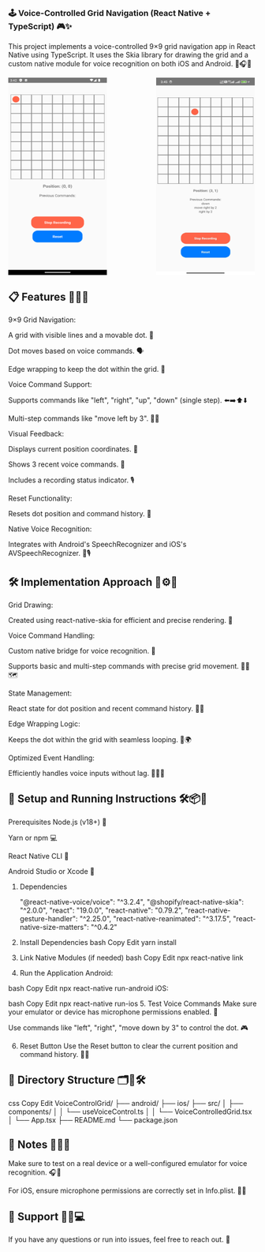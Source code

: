 ### 🕹️ Voice-Controlled Grid Navigation (React Native + TypeScript) 🎮✨
This project implements a voice-controlled 9×9 grid navigation app in React Native using TypeScript. It uses the Skia library for drawing the grid and a custom native module for voice recognition on both iOS and Android. 🎨🎧📱

<div style="display: flex; gap: 100px;">
    <img src="https://github.com/mksmanishp/VoiceControl/blob/main/screenshot/s1.png" width="200" height="400">
    <img src="https://github.com/mksmanishp/VoiceControl/blob/main/screenshot/s2.jpeg" width="200" height="400">
</div>

## 📋 Features 📝🚀🔧
9×9 Grid Navigation:

A grid with visible lines and a movable dot. 🎯

Dot moves based on voice commands. 🗣️

Edge wrapping to keep the dot within the grid. 🔄

Voice Command Support:

Supports commands like "left", "right", "up", "down" (single step). ⬅️➡️⬆️⬇️

Multi-step commands like "move left by 3". 🏃‍♂️

Visual Feedback:

Displays current position coordinates. 📍

Shows 3 recent voice commands. 📝

Includes a recording status indicator. 🎙️

Reset Functionality:

Resets dot position and command history. 🔄

Native Voice Recognition:

Integrates with Android's SpeechRecognizer and iOS's AVSpeechRecognizer. 📱🎙️

## 🛠️ Implementation Approach 🔨⚙️🎯
Grid Drawing:

Created using react-native-skia for efficient and precise rendering. 🎨

Voice Command Handling:

Custom native bridge for voice recognition. 🌉

Supports basic and multi-step commands with precise grid movement. 🚶‍♂️🗺️

State Management:

React state for dot position and recent command history. 🔄📝

Edge Wrapping Logic:

Keeps the dot within the grid with seamless looping. 🔄🌍

Optimized Event Handling:

Efficiently handles voice inputs without lag. 🏃‍♂️💨

## 🚀 Setup and Running Instructions 🛠️📦📲
Prerequisites
Node.js (v18+) 🌳

Yarn or npm 💻

React Native CLI 🔧

Android Studio or Xcode 📱

1. Dependencies
   
     "@react-native-voice/voice": "^3.2.4",
    "@shopify/react-native-skia": "^2.0.0",
    "react": "19.0.0",
    "react-native": "0.79.2",
    "react-native-gesture-handler": "^2.25.0",
    "react-native-reanimated": "^3.17.5",
    "react-native-size-matters": "^0.4.2"

3. Install Dependencies
bash
Copy
Edit
yarn install
4. Link Native Modules (if needed)
bash
Copy
Edit
npx react-native link
5. Run the Application
Android:

bash
Copy
Edit
npx react-native run-android
iOS:

bash
Copy
Edit
npx react-native run-ios
5. Test Voice Commands
Make sure your emulator or device has microphone permissions enabled. 🎤

Use commands like "left", "right", "move down by 3" to control the dot. 🎮

6. Reset Button
Use the Reset button to clear the current position and command history. 🔄🔘

## 📂 Directory Structure 🗂️📁🛠️
css
Copy
Edit
VoiceControlGrid/
├── android/
├── ios/
├── src/
│   ├── components/
│   │   └── useVoiceControl.ts
│   │   └── VoiceControlledGrid.tsx
│   └── App.tsx
├── README.md
└── package.json
## 📝 Notes 📖💡🔧
Make sure to test on a real device or a well-configured emulator for voice recognition. 🎧📱

For iOS, ensure microphone permissions are correctly set in Info.plist. 🎤📜

## 📧 Support 💬📞💻
If you have any questions or run into issues, feel free to reach out. 💬
